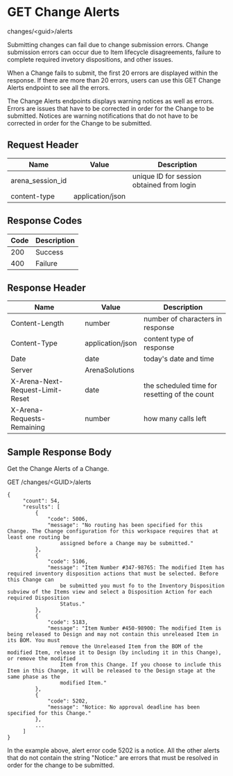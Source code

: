 # GET Change Alerts


changes/&lt;guid&gt;/alerts

Submitting changes can fail due to change submission errors. Change submission errors can occur due to Item lifecycle disagreements, failure to complete required invetory dispositions, and other issues.

When a Change fails to submit, the first 20 errors are displayed within the response. If  there are more than 20 errors, users can use this GET Change Alerts endpoint to see all the errors.

The Change Alerts endpoints displays warning notices as well as errors. Errors are issues that have to be corrected in order for the Change to be submitted. Notices are warning notifications that do not have to be corrected in order for the Change to be submitted.

## Request Header

| Name | Value | Description |
|  --- |  --- |  --- | 
| arena_session_id |   | unique ID for session obtained from login |
| content\-type | application/json |   |

## Response Codes

| Code | Description |
|  --- |  --- | 
| 200 | Success |
| 400 | Failure |

## Response Header

| Name | Value | Description |
|  --- |  --- |  --- | 
| Content\-Length | number | number of characters in response |
| Content\-Type | application/json | content type of response |
| Date | date | today's date and time |
| Server | ArenaSolutions |   |
| X\-Arena\-Next\-Request\-Limit\-Reset  | date | the scheduled time for resetting of the count |
| X\-Arena\-Requests\-Remaining  | number | how many calls left |

## Sample Response Body
Get the Change Alerts of a Change.



GET /changes/&lt;GUID&gt;/alerts

```
{
     "count": 54,
     "results": [
         {
             "code": 5006,
             "message": "No routing has been specified for this Change. The Change configuration for this workspace requires that at least one routing be 
                 assigned before a Change may be submitted."
         },
         {
             "code": 5106,
             "message": "Item Number #347-98765: The modified Item has required inventory disposition actions that must be selected. Before this Change can 
                 be submitted you must fo to the Inventory Disposition subview of the Items view and select a Disposition Action for each required Disposition 
                 Status."
         },
         {
             "code": 5183,
             "message": "Item Number #450-98900: The modified Item is being released to Design and may not contain this unreleased Item in its BOM. You must 
                 remove the Unreleased Item from the BOM of the modified Item, release it to Design (by including it in this Change), or remove the modified
                 Item from this Change. If you choose to include this Item in this Change, it will be released to the Design stage at the same phase as the 
                 modified Item."
         },
         {
             "code": 5202,
             "message": "Notice: No approval deadline has been specified for this Change."
         },
         ...
     ] 
}
```
In the example above, alert  error code 5202 is a notice. All the other alerts that do not contain the string "Notice:" are errors that must be resolved in order for the change to be submitted.

